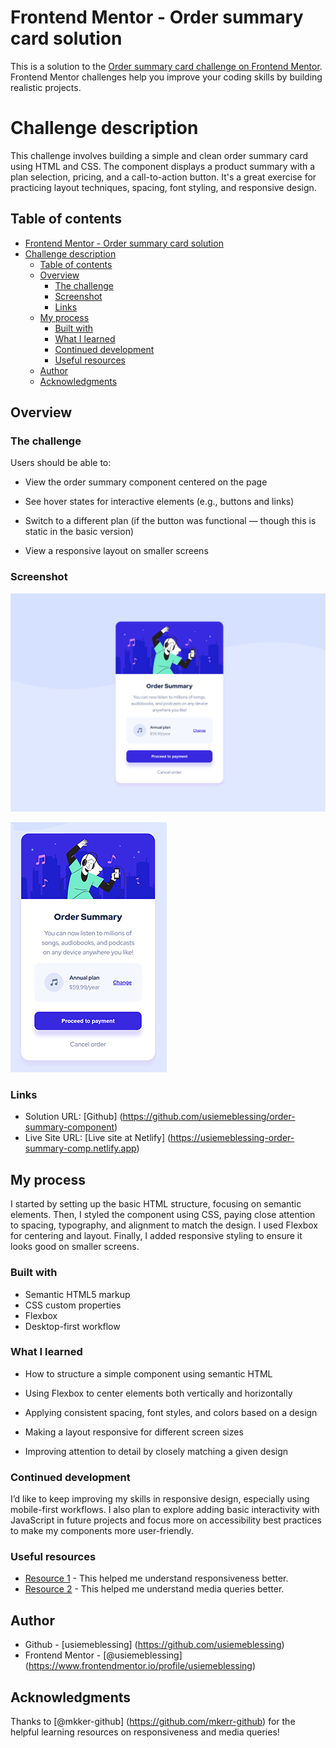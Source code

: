 # Frontend Mentor - Order summary card solution

This is a solution to the [Order summary card challenge on Frontend Mentor](https://www.frontendmentor.io/challenges/order-summary-component-QlPmajDUj). Frontend Mentor challenges help you improve your coding skills by building realistic projects.

# Challenge description

This challenge involves building a simple and clean order summary card using HTML and CSS. The component displays a product summary with a plan selection, pricing, and a call-to-action button. It's a great exercise for practicing layout techniques, spacing, font styling, and responsive design.

## Table of contents

-   [Frontend Mentor - Order summary card solution](#frontend-mentor---order-summary-card-solution)
-   [Challenge description](#challenge-description)
    -   [Table of contents](#table-of-contents)
    -   [Overview](#overview)
        -   [The challenge](#the-challenge)
        -   [Screenshot](#screenshot)
        -   [Links](#links)
    -   [My process](#my-process)
        -   [Built with](#built-with)
        -   [What I learned](#what-i-learned)
        -   [Continued development](#continued-development)
        -   [Useful resources](#useful-resources)
    -   [Author](#author)
    -   [Acknowledgments](#acknowledgments)

## Overview

### The challenge

Users should be able to:

-   View the order summary component centered on the page

-   See hover states for interactive elements (e.g., buttons and links)

-   Switch to a different plan (if the button was functional — though this is static in the basic version)

-   View a responsive layout on smaller screens

### Screenshot

![Desktop preview](./images/desktop-preview.png)

![Mobile preview](./images/mobile-preview.png)

### Links

-   Solution URL: [Github] (https://github.com/usiemeblessing/order-summary-component)
-   Live Site URL: [Live site at Netlify] (https://usiemeblessing-order-summary-comp.netlify.app)

## My process

I started by setting up the basic HTML structure, focusing on semantic elements. Then, I styled the component using CSS, paying close attention to spacing, typography, and alignment to match the design. I used Flexbox for centering and layout. Finally, I added responsive styling to ensure it looks good on smaller screens.

### Built with

-   Semantic HTML5 markup
-   CSS custom properties
-   Flexbox
-   Desktop-first workflow

### What I learned

-   How to structure a simple component using semantic HTML

-   Using Flexbox to center elements both vertically and horizontally

-   Applying consistent spacing, font styles, and colors based on a design

-   Making a layout responsive for different screen sizes

-   Improving attention to detail by closely matching a given design

### Continued development

I’d like to keep improving my skills in responsive design, especially using mobile-first workflows. I also plan to explore adding basic interactivity with JavaScript in future projects and focus more on accessibility best practices to make my components more user-friendly.

### Useful resources

-   [Resource 1](https://www.w3schools.com/html/html_responsive.asp) - This helped me understand responsiveness better.
-   [Resource 2](https://www.w3schools.com/css/css3_mediaqueries.asp) - This helped me understand media queries better.

## Author

-   Github - [usiemeblessing] (https://github.com/usiemeblessing)
-   Frontend Mentor - [@usiemeblessing] (https://www.frontendmentor.io/profile/usiemeblessing)

## Acknowledgments

Thanks to [@mkker-github] (https://github.com/mkerr-github) for the helpful learning resources on responsiveness and media queries!
